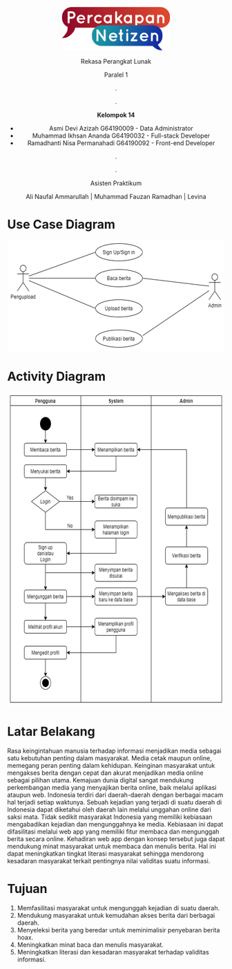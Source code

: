 <div align="center">
    <img src="Homepage/assets/PN full color.png" width="250" height="100" alt="css-in-readme">
</div>

<div align="center">
    <p>Rekasa Perangkat Lunak<p>
    <p>Paralel 1<p>
    <p>.</p>
    <p>.</p>
    <p><b>Kelompok 14</b></p>
    <p>
        <ul>
            <li>Asmi Devi Azizah G64190009 - Data Administrator</li>
            <li>Muhammad Ikhsan Ananda G64190032 - Full-stack Developer</li>
            <li>Ramadhanti Nisa Permanahadi G64190092 - Front-end Developer</li>
        </ul>
    </p>
    <p>.<p>
    <p>.<p>
    <p>Asisten Praktikum</p>
    <p>Ali Naufal Ammarullah | Muhammad Fauzan Ramadhan | Levina</p>
</div>

# Use Case Diagram
<div align="center">
    <img src="Homepage/assets/Usecase diagram.png" width="556" height="257" alt="css-in-readme">
</div>

# Activity Diagram
<div align="center">
    <img src="Homepage/assets/ActivityD.png" width="617" height="727" alt="css-in-readme">
</div>

# Latar Belakang
Rasa keingintahuan manusia terhadap informasi menjadikan media sebagai satu
kebutuhan penting dalam masyarakat. Media cetak maupun online, memegang peran penting
dalam kehidupan. Keinginan masyarakat untuk mengakses berita dengan cepat dan akurat
menjadikan media online sebagai pilihan utama. Kemajuan dunia digital sangat mendukung
perkembangan media yang menyajikan berita online, baik melalui aplikasi ataupun web.
Indonesia terdiri dari daerah-daerah dengan berbagai macam hal terjadi setiap waktunya. Sebuah
kejadian yang terjadi di suatu daerah di Indonesia dapat diketahui oleh daerah lain melalui
unggahan online dari saksi mata. Tidak sedikit masyarakat Indonesia yang memiliki kebiasaan
mengabadikan kejadian dan mengunggahnya ke media. Kebiasaan ini dapat difasilitasi melalui
web app yang memiliki fitur membaca dan mengunggah berita secara online. Kehadiran web
app dengan konsep tersebut juga dapat mendukung minat masyarakat untuk membaca dan
menulis berita. Hal ini dapat meningkatkan tingkat literasi masyarakat sehingga mendorong
kesadaran masyarakat terkait pentingnya nilai validitas suatu informasi.

# Tujuan
1. Memfasilitasi masyarakat untuk mengunggah kejadian di suatu daerah.
2. Mendukung masyarakat untuk kemudahan akses berita dari berbagai daerah.
3. Menyeleksi berita yang beredar untuk meminimalisir penyebaran berita hoax.
4. Meningkatkan minat baca dan menulis masyarakat.
5. Meningkatkan literasi dan kesadaran masyarakat terhadap validitas informasi.
